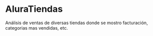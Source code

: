 # AluraTiendas
Análisis de ventas de diversas tiendas donde se mostro facturación, categorias mas vendidas, etc.
